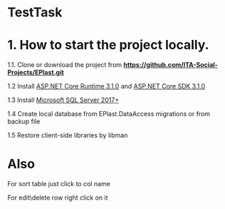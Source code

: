 # TestTask

# 1. How to start the project locally.
1.1. Clone or download the project from **https://github.com/ITA-Social-Projects/EPlast.git**

1.2 Install [ASP.NET Core Runtime 3.1.0](https://dotnet.microsoft.com/download/dotnet-core/3.1) and [ASP.NET Core SDK 3.1.0](https://dotnet.microsoft.com/download/dotnet-core/3.1)

1.3 Install [Microsoft SQL Server 2017+](https://www.microsoft.com/en-us/sql-server/sql-server-downloads)

1.4 Create local database from EPlast.DataAccess migrations or from backup file

1.5 Restore client-side libraries by libman

# Also

For sort table just click to col name

For edit\delete row right click on it

